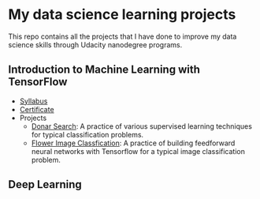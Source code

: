 # My data science learning projects

This repo contains all the projects that I have done to improve my data science skills through Udacity nanodegree programs.

## Introduction to Machine Learning with TensorFlow
- [Syllabus](https://github.com/dingdl/ds-learning-projects/blob/master/docs/syllabus_intro_ml.pdf)
- [Certificate](https://github.com/dingdl/ds-learning-projects/blob/master/docs/certificate_intro_ml.pdf)
- Projects
  - [Donar Search](https://github.com/dingdl/ds-learning-projects/tree/master/01-donar-search): A practice of various supervised learning techniques for typical classification problems.
  - [Flower Image Classfication](https://github.com/dingdl/ds-learning-projects/tree/master/02-flower-classification): A practice of building feedforward neural networks with Tensorflow for a typical image classification problem.  

## Deep Learning

